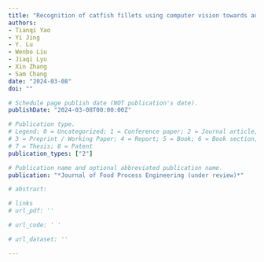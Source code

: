 ```yaml
---
title: "Recognition of catfish fillets using computer vision towards automated singulation"
authors: 
- Tianqi Yao
- Yi Jing
- Y. Lu
- Wenbo Liu
- Jiaqi Lyu
- Xin Zhang
- Sam Chang
date: "2024-03-08"
doi: ""

# Schedule page publish date (NOT publication's date).
publishDate: "2024-03-08T00:00:00Z"

# Publication type.
# Legend: 0 = Uncategorized; 1 = Conference paper; 2 = Journal article;
# 3 = Preprint / Working Paper; 4 = Report; 5 = Book; 6 = Book section;
# 7 = Thesis; 8 = Patent
publication_types: ["2"]

# Publication name and optional abbreviated publication name.
publication: "*Journal of Food Process Engineering (under review)*"

# abstract: 

# links
# url_pdf: ''

# url_code: ' '

# url_dataset: ''

---
```

